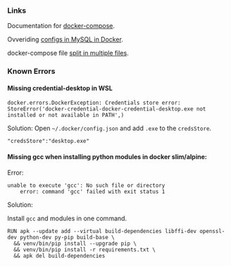 ### Links

Documentation for [docker-compose](https://docs.docker.com/compose/compose-file/).

Ovveriding [configs in MySQL in Docker](https://webapplicationconsultant.com/docker/how-to-override-mysql-config-in-docker/).

docker-compose file [split in multiple files](https://medium.com/vteam/configure-docker-project-for-different-environments-using-docker-compose-3-bfbef37d951c).



### Known Errors

#### Missing credential-desktop in WSL

`docker.errors.DockerException: Credentials store error: StoreError('docker-credential-docker-credential-desktop.exe not installed or not available in PATH',)`

Solution:
Open `~/.docker/config.json` and add `.exe` to the `credsStore`. 
```
"credsStore":"desktop.exe"
```


#### Missing gcc when installing python modules in docker slim/alpine:

Error:
```
unable to execute 'gcc': No such file or directory
    error: command 'gcc' failed with exit status 1
```
Solution:

Install `gcc` and modules in one command.

```
RUN apk --update add --virtual build-dependencies libffi-dev openssl-dev python-dev py-pip build-base \
  && venv/bin/pip install --upgrade pip \
  && venv/bin/pip install -r requirements.txt \
  && apk del build-dependencies
```
